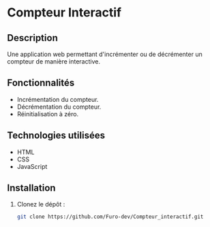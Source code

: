# Compteur Interactif

## Description
Une application web permettant d'incrémenter ou de décrémenter un compteur de manière interactive.

## Fonctionnalités
- Incrémentation du compteur.
- Décrémentation du compteur.
- Réinitialisation à zéro.

## Technologies utilisées
- HTML
- CSS
- JavaScript

## Installation
1. Clonez le dépôt :
   ```bash
   git clone https://github.com/Furo-dev/Compteur_interactif.git

